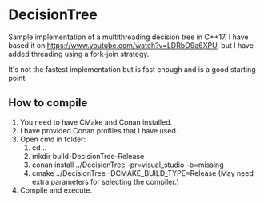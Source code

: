 # DecisionTree
Sample implementation of a multithreading decision tree in C++17. I have based it on https://www.youtube.com/watch?v=LDRbO9a6XPU, but I have added threading using a fork-join strategy.

It's not the fastest implementation but is fast enough and is a good starting point.

## How to compile

1. You need to have CMake and Conan installed.
2. I have provided Conan profiles that I have used.
3. Open cmd in folder:
	1. cd ..
	2. mkdir build-DecisionTree-Release
	3. conan install ../DecisionTree -pr=visual_studio -b=missing
	4. cmake ../DecisionTree -DCMAKE_BUILD_TYPE=Release (May need extra parameters for selecting the compiler.)
4. Compile and execute.
